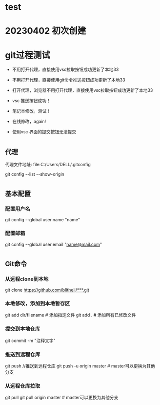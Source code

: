 # test

# 20230402  初次创建


# git过程测试
- 不用打开代理，直接使用vsc拉取按钮成功更新了本地33
- 不用打开代理，直接使用git命令推送按钮成功更新了本地33
- 打开代理，浏览器不用打开代理，直接使用vsc拉取按钮成功更新了本地33
- vsc 推送按钮成功！
- 笔记本修改，测试！
- 在线修改，again!

- 使用vsc 界面的提交按钮无法提交

#
## 代理
代理文件地址: file:C:/Users/DELL/.gitconfig

git config --list --show-origin

#
## 基本配置
### 配置用户名
git config --global user.name "name"
### 配置邮箱
git config --global user.email "name@mail.com"

#
## Git命令
### 从远程clone到本地

git clone https://github.com/blitheli/***.git

### 本地修改，添加到本地暂存区
git add dir/filename # 添加指定文件
git add . # 添加所有已修改文件

### 提交到本地仓库
git commit -m "注释文字"

### 推送到远程仓库
git push    //推送到远程仓库
git push -u origin master # master可以更换为其他分支

### 从远程仓库拉取
git pull
git pull origin master # master可以更换为其他分支

